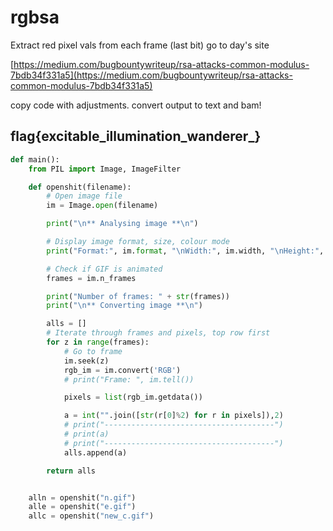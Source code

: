 # rgbsa

Extract red pixel vals from each frame \(last bit\) go to day's site

[https://medium.com/bugbountywriteup/rsa-attacks-common-modulus-7bdb34f331a5](https://medium.com/bugbountywriteup/rsa-attacks-common-modulus-7bdb34f331a5)

copy code with adjustments. convert output to text and bam!

## flag{excitable_illumination\_wanderer_}

```python
def main():
    from PIL import Image, ImageFilter

    def openshit(filename):
        # Open image file
        im = Image.open(filename)

        print("\n** Analysing image **\n")

        # Display image format, size, colour mode
        print("Format:", im.format, "\nWidth:", im.width, "\nHeight:", im.height, "\nMode:", im.mode)

        # Check if GIF is animated
        frames = im.n_frames

        print("Number of frames: " + str(frames))
        print("\n** Converting image **\n")

        alls = []
        # Iterate through frames and pixels, top row first
        for z in range(frames):
            # Go to frame
            im.seek(z)
            rgb_im = im.convert('RGB')
            # print("Frame: ", im.tell())

            pixels = list(rgb_im.getdata())

            a = int("".join([str(r[0]%2) for r in pixels]),2)
            # print("--------------------------------------")
            # print(a)
            # print("--------------------------------------")
            alls.append(a)

        return alls


    alln = openshit("n.gif")
    alle = openshit("e.gif")
    allc = openshit("new_c.gif")
```

